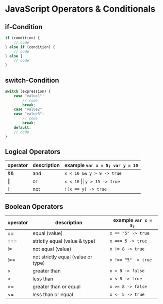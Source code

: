 # JavaScript Operators & Conditionals

## if-Condition

```javascript
if (condition) {
    // code
} else if (condition) {
    // code
} else {
    // code
}
```

## switch-Condition

```javascript
switch (expression) {
    case "value1":
        // code
        break;
    case "value2"
    case "value3":
        // code
        break;
    default:
    // code
}
```

## Logical Operators

| operator | description | example `var x = 5; var y = 10` |
| -------- | ----------- | ------------------------------- |
| &&       | and         | `x < 10 && y > 9 -> true`       |
| \|\|     | or          | `x < 10` \|\| `y > 15 -> true`  |
| !        | not         | `!(x == y) -> true`             |

## Boolean Operators

| operator | description                        | example `var x = 5;` |
| -------- | ---------------------------------- | -------------------- |
| ==       | equal (value)                      | `x == "5" -> true`   |
| ===      | strictly equal (value & type)      | `x === 5 -> true`    |
| !=       | not equal (value)                  | `x != 8 -> true`     |
| !==      | not strictly equal (value or type) | `x !== "5" -> true`  |
| >        | greater than                       | `x > 8 -> false`     |
| <        | less than                          | `x < 8 -> true`      |
| >=       | greater than or equal              | `x >= 8 -> false`    |
| <=       | less than or equal                 | `x <= 5 -> true`     |
